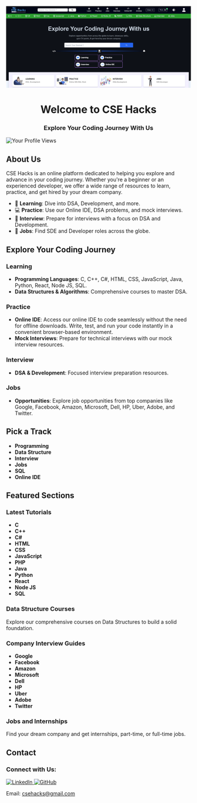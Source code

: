 <!-- Header -->
<p align="center">
  <img src="https://github.com/mishuk09/Learning-Website/blob/main/csehacks.png" alt="Coding Platform Banner">
</p>

<!-- Title -->
<h1 align="center">Welcome to CSE Hacks</h1>
<h3 align="center">Explore Your Coding Journey With Us</h3>

<!-- Profile Views Badge --> 
<p align="left">
  <img align="left" src="https://komarev.com/ghpvc/?username=your-username&label=Profile%20views&color=0e75b6&style=flat" alt="Your Profile Views" />
</p>

<br>

<!-- About Us -->
## About Us

CSE Hacks is an online platform dedicated to helping you explore and advance in your coding journey. Whether you're a beginner or an experienced developer, we offer a wide range of resources to learn, practice, and get hired by your dream company.

- 🌟 **Learning**: Dive into DSA, Development, and more.
- 💻 **Practice**: Use our Online IDE, DSA problems, and mock interviews.
- 🧩 **Interview**: Prepare for interviews with a focus on DSA and Development.
- 🏢 **Jobs**: Find SDE and Developer roles across the globe.

## Explore Your Coding Journey

### Learning

- **Programming Languages**: C, C++, C#, HTML, CSS, JavaScript, Java, Python, React, Node JS, SQL.
- **Data Structures & Algorithms**: Comprehensive courses to master DSA.

### Practice

- **Online IDE**: Access our online IDE to code seamlessly without the need for offline downloads. Write, test, and run your code instantly in a convenient browser-based environment.
- **Mock Interviews**: Prepare for technical interviews with our mock interview resources.

### Interview

- **DSA & Development**: Focused interview preparation resources.

### Jobs

- **Opportunities**: Explore job opportunities from top companies like Google, Facebook, Amazon, Microsoft, Dell, HP, Uber, Adobe, and Twitter.

## Pick a Track

- **Programming**
- **Data Structure**
- **Interview**
- **Jobs**
- **SQL**
- **Online IDE**

## Featured Sections

### Latest Tutorials

- **C**
- **C++**
- **C#**
- **HTML**
- **CSS**
- **JavaScript**
- **PHP**
- **Java**
- **Python**
- **React**
- **Node JS**
- **SQL**

### Data Structure Courses

Explore our comprehensive courses on Data Structures to build a solid foundation.

### Company Interview Guides

- **Google**
- **Facebook**
- **Amazon**
- **Microsoft**
- **Dell**
- **HP**
- **Uber**
- **Adobe**
- **Twitter**

### Jobs and Internships

Find your dream company and get internships, part-time, or full-time jobs.

## Contact

<h3 align="left">Connect with Us:</h3>
<p align="left">
  <!-- LinkedIn -->
  <a href="https://www.linkedin.com/in/your-profile/" target="_blank">
    <img src="https://raw.githubusercontent.com/rahuldkjain/github-profile-readme-generator/master/src/images/icons/Social/linked-in-alt.svg" alt="LinkedIn" height="30" width="40" />
  </a>
  
  <!-- GitHub -->
  <a href="https://github.com/your-username" target="_blank">
    <img src="https://raw.githubusercontent.com/rahuldkjain/github-profile-readme-generator/master/src/images/icons/Social/github.svg" alt="GitHub" height="30" width="40" />
  </a>
  
  <!-- Email -->
  Email: [csehacks@gmail.com](mailto:csehacks@gmail.com)
</p>

 
